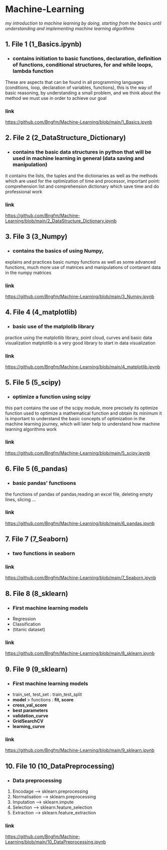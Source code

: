# Machine-Learning
*my introduction to machine learning by doing, starting from the basics until understanding and implementing machine learning algorithms*

## 1. File 1 (1_Basics.ipynb) 
- ### contains initiation to basic functions, declaration, definition of functions, conditional structures, for and while loops, lambda function
These are aspects that can be found in all programming languages (conditions, loop, declaration of variables, functions), this is the way of basic reasoning,
by understanding a small problem, and we think about the method we must use in order to achieve our goal

### link 
https://github.com/Bngfm/Machine-Learning/blob/main/1_Basics.ipynb

## 2. File 2 (2_DataStructure_Dictionary) 
- ### contains the basic data structures in python that will be used in machine  learning in general (data saving and manipulation)
it contains the lists, the tuples and the dictionaries as well as the methods which are used for the optimization of time and processor,
important point: comprehension list and comprehension dictionary which save time and do professional work

### link 
https://github.com/Bngfm/Machine-Learning/blob/main/2_DataStructure_Dictionary.ipynb

## 3. File 3 (3_Numpy) 
- ### contains the basics of using Numpy,
explains and practices basic numpy functions as well as some advanced functions,
much more use of matrices and manipulations of contanant data in the numpy matrices

### link 
https://github.com/Bngfm/Machine-Learning/blob/main/3_Numpy.ipynb

## 4. File 4 (4_matplotlib) 
- ### basic use of the matplolib library
practice using the matplotlib library, point cloud, curves and basic data visualization
matplotlib is a very good library to start in data visualization

### link
https://github.com/Bngfm/Machine-Learning/blob/main/4_matplotlib.ipynb

## 5. File 5 (5_scipy)
- ### optimize a function using scipy
this part contains the use of the scipy module, more precisely its optimize function used to optimize a mathematical function and obtain its minimum
it is important to understand the basic concepts of optimization in the machine learning journey, which will later help to understand how machine learning algorithms work

### link 
https://github.com/Bngfm/Machine-Learning/blob/main/5_scipy.ipynb

## 6. File 5 (6_pandas)
- ### basic pandas' functioons
the functions of pandas of pandas,reading an excel file, deleting empty lines, slicing ...
### link
https://github.com/Bngfm/Machine-Learning/blob/main/6_pandas.ipynb

## 7. File 7 (7_Seaborn)
- ### two functions in seaborn

### link
https://github.com/Bngfm/Machine-Learning/blob/main/7_Seaborn.ipynb

## 8. File 8 (8_sklearn)
- ### First machine learning models 
- Regression 
- Classification
- (titanic dataset)
### link
https://github.com/Bngfm/Machine-Learning/blob/main/8_sklearn.ipynb

## 9. File 9 (9_sklearn)
- ### First machine learning models 
- train_set, test_set : train_test_split
- **model** > functions : **fit, score**
- **cross_val_score**
- **best parameters**
- **validation_curve**
- **GridSearchCV**
- **learning_curve**
### link
https://github.com/Bngfm/Machine-Learning/blob/main/9_sklearn.ipynb

## 10. File 10 (10_DataPreprocessing)
- ### Data preprocessing
1. Encodage --> sklearn.preprocessing
2. Normalisation --> sklearn.preprocessing
3. Imputation --> sklearn.impute
4. Selection --> sklearn.feature_selection
5. Extraction --> sklearn.feature_extraction
### link
https://github.com/Bngfm/Machine-Learning/blob/main/10_DataPreprocessing.ipynb

